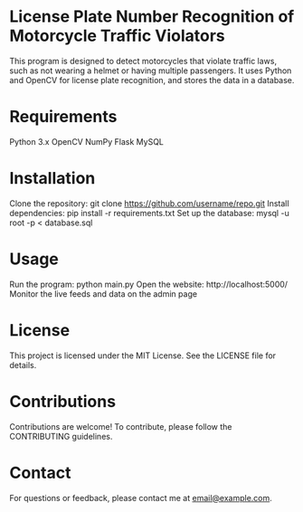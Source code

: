 # License Plate Number Recognition of Motorcycle Traffic Violators


This program is designed to detect motorcycles that violate traffic laws, such as not wearing a helmet or having multiple passengers. It uses Python and OpenCV for license plate recognition, and stores the data in a database.

# Requirements
Python 3.x
OpenCV
NumPy
Flask
MySQL

# Installation
Clone the repository: git clone https://github.com/username/repo.git
Install dependencies: pip install -r requirements.txt
Set up the database: mysql -u root -p < database.sql
# Usage
Run the program: python main.py
Open the website: http://localhost:5000/
Monitor the live feeds and data on the admin page

# License
This project is licensed under the MIT License. See the LICENSE file for details.

# Contributions
Contributions are welcome! To contribute, please follow the CONTRIBUTING guidelines.

# Contact
For questions or feedback, please contact me at email@example.com.
